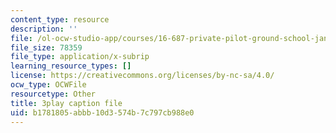 ```yaml
---
content_type: resource
description: ''
file: /ol-ocw-studio-app/courses/16-687-private-pilot-ground-school-january-iap-2019/b1781805abbb10d3574b7c797cb988e0_xPEqTH-c9Cc.srt
file_size: 78359
file_type: application/x-subrip
learning_resource_types: []
license: https://creativecommons.org/licenses/by-nc-sa/4.0/
ocw_type: OCWFile
resourcetype: Other
title: 3play caption file
uid: b1781805-abbb-10d3-574b-7c797cb988e0
---
```


